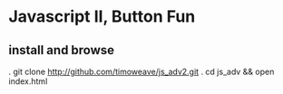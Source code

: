 # Javascript II, Button Fun

## install and browse

. git clone http://github.com/timoweave/js_adv2.git
. cd js_adv && open index.html


